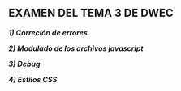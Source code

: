 ## EXAMEN DEL TEMA 3 DE DWEC

***1) Correción de errores***

***2) Modulado de los archivos javascript***

***3) Debug***

***4) Estilos CSS***